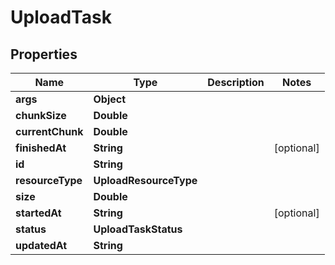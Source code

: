 

# UploadTask


## Properties

Name | Type | Description | Notes
------------ | ------------- | ------------- | -------------
**args** | **Object** |  | 
**chunkSize** | **Double** |  | 
**currentChunk** | **Double** |  | 
**finishedAt** | **String** |  |  [optional]
**id** | **String** |  | 
**resourceType** | **UploadResourceType** |  | 
**size** | **Double** |  | 
**startedAt** | **String** |  |  [optional]
**status** | **UploadTaskStatus** |  | 
**updatedAt** | **String** |  | 



